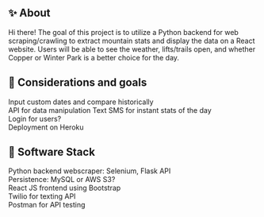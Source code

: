 ## ✨ About

Hi there! The goal of this project is to utilize a Python backend for web scraping/crawling to extract mountain stats and display the data on a React website. Users will be able to see the weather, lifts/trails open, and whether Copper or Winter Park is a better choice for the day. 


## 🤝 Considerations and goals

Input custom dates and compare historically  
API for data manipulation 
Text SMS for instant stats of the day    
Login for users?  
Deployment on Heroku  

## 🚀 Software Stack

Python backend webscraper: Selenium, Flask API  
Persistence: MySQL or AWS S3?  
React JS frontend using Bootstrap  
Twilio for texting API  
Postman for API testing  

